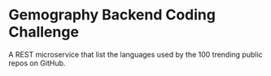# Gemography Backend Coding Challenge

A REST microservice that list the languages used by the 100 trending public repos on GitHub.
